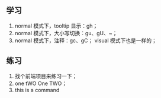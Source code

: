 ## 学习

1. normal 模式下，tooltip 显示：gh；
2. normal 模式下，大小写切换：gu、gU、~；
3. normal 模式下，注释：gc、gC； visual 模式下也是一样的；

## 练习

1. 找个前端项目来练习一下；
2. one tWO One TWO；
3. this is a command
